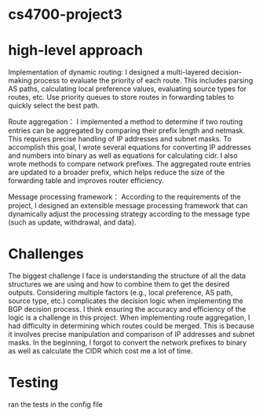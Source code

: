 # cs4700-project3

# high-level approach
Implementation of dynamic routing:
  I designed a multi-layered decision-making process to evaluate the priority of each route. This includes parsing AS paths, calculating local preference values, evaluating source types for routes, etc.
  Use priority queues to store routes in forwarding tables to quickly select the best path.
  
Route aggregation：
  I implemented a method to determine if two routing entries can be aggregated by comparing their prefix length and netmask. This requires precise handling of IP addresses and subnet masks. To accomplish this goal, I wrote several equations for converting IP addresses and numbers into binary as well as equations for calculating cidr. I also wrote methods to compare network prefixes. The aggregated route entries are updated to a broader prefix, which helps reduce the size of the forwarding table and improves router efficiency.

Message processing framework：
  According to the requirements of the project, I designed an extensible message processing framework that can dynamically adjust the processing strategy according to the message type (such as update, withdrawal, and data).
  
# Challenges
  The biggest challenge I face is understanding the structure of all the data structures we are using and how to combine them to get the desired outputs. Considering multiple factors (e.g., local preference, AS path, source type, etc.) complicates the decision logic when implementing the BGP decision process. I think ensuring the accuracy and efficiency of the logic is a challenge in this project. When implementing route aggregation, I had difficulty in determining which routes could be merged. This is because it involves precise manipulation and comparison of IP addresses and subnet masks. In the beginning, I forgot to convert the network prefixes to binary as well as calculate the CIDR which cost me a lot of time.

# Testing
  ran the tests in the config file
